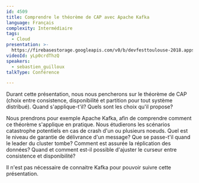 ```yaml
---
id: 4509
title: Comprendre le théorème de CAP avec Apache Kafka
language: Français
complexity: Intermédiaire
tags:
  - Cloud
presentation: >-
  https://firebasestorage.googleapis.com/v0/b/devfesttoulouse-2018.appspot.com/o/presentation%2F4509-UnderstandingtheCAPtheoremwithApacheKafka-Se%CC%81bastienGuilloux.pdf?alt=media&token=e26a3b33-ec28-409e-9b5f-e02df89c484b
videoId: yLp0crdThzQ
speakers:
  - sebastien_guilloux
talkType: Conférence

---
```


Durant cette présentation, nous nous pencherons sur le théorème de CAP (choix entre consistence, disponibilité et partition pour tout système distribué). Quand s'applique-t'il? Quels sont les choix qu'il propose?

Nous prendrons pour exemple Apache Kafka, afin de comprendre comment ce théorème s'applique en pratique. Nous étudierons les scénarios catastrophe potentiels en cas de crash d'un ou plusieurs noeuds. Quel est le niveau de garantie de délivrance d'un message? Que se passe-t'il quand le leader du cluster tombe? Comment est assurée la réplication des données? Quand et comment est-il possible d'ajuster le curseur entre consistence et disponibilité?

Il n'est pas nécessaire de connaitre Kafka pour pouvoir suivre cette présentation.
